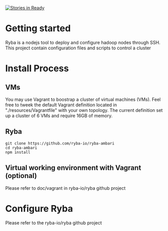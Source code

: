 [![Stories in Ready](https://badge.waffle.io/ryba-io/ryba-cluster.png?label=ready&title=Ready)](https://waffle.io/ryba-io/ryba-cluster)
# Getting started

Ryba is a nodejs tool to deploy and configure hadoop nodes through SSH.
This project contain configuration files and scripts to control a cluster

# Install Process

## VMs

You may use Vagrant to boostrap a cluster of virtual machines (VMs). Feel free to tweek
the default Vagrant definition located in "./resources/Vagrantfile" with your own
topology. The current definition set up a cluster of 6 VMs and require 16GB of memory.

## Ryba

```
git clone https://github.com/ryba-io/ryba-ambari
cd ryba-ambari
npm install
```

## Virtual working environment with Vagrant (optional)

Please refer to doc/vagrant in ryba-io/ryba github project

# Configure Ryba

Please refer to the ryba-io/ryba github project
